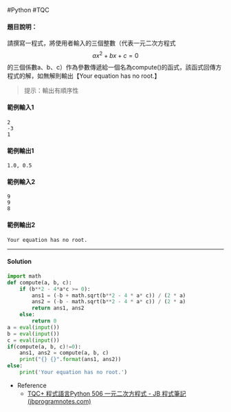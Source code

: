 #Python #TQC 
#### 題目說明：

請撰寫一程式，將使用者輸入的三個整數（代表一元二次方程式$$ ax^2+bx+c=0  $$
的三個係數a、b、c）作為參數傳遞給一個名為compute()的函式，該函式回傳方程式的解，如無解則輸出【Your equation has no root.】

> 提示：輸出有順序性

#### 範例輸入1

```
2
-3
1
```

#### 範例輸出1

```
1.0, 0.5
```

#### 範例輸入2

```
9
9
8
```

#### 範例輸出2

```
Your equation has no root.
```

---
#### Solution
```python linenums="1"
import math
def compute(a, b, c):
	if (b**2 - 4*a*c >= 0):
		ans1 = (-b + math.sqrt(b**2 - 4 * a* c)) / (2 * a)
		ans2 = (-b - math.sqrt(b**2 - 4 * a* c)) / (2 * a)
		return ans1, ans2
	else:
		return 0
a = eval(input())
b = eval(input())
c = eval(input())
if(compute(a, b, c)!=0):
	ans1, ans2 = compute(a, b, c)
	print("{} {}".format(ans1, ans2))
else:
	print('Your equation has no root.')
```
- Reference
	- [TQC+ 程式語言Python 506 一元二次方程式 - JB 程式筆記 (jbprogramnotes.com)](https://jbprogramnotes.com/2020/05/tqc-%e7%a8%8b%e5%bc%8f%e8%aa%9e%e8%a8%80python-506-%e4%b8%80%e5%85%83%e4%ba%8c%e6%ac%a1%e6%96%b9%e7%a8%8b%e5%bc%8f/)